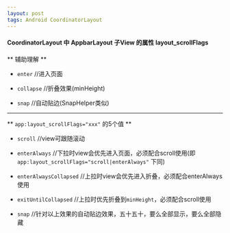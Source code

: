 ```yaml
---
layout: post
tags: Android CoordinatorLayout
---
```


#### CoordinatorLayout 中 AppbarLayout 子View 的属性 layout_scrollFlags

** 辅助理解 **

- `enter` //进入页面

- `collapse` //折叠效果(minHeight)

- `snap` //自动贴边(SnapHelper类似)

---

** `app:layout_scrollFlags="xxx"` 的5个值 **

- `scroll` //view可跟随滚动

- `enterAlways` //下拉时view会优先进入页面，必须配合scroll使用(即 `app:layout_scrollFlags="scroll|enterAlways"` 下同)

- `enterAlwaysCollapsed` //上拉时view会优先进入折叠，必须配合enterAlways使用

- `exitUntilCollapsed` //上拉时优先折叠到`minHeight`，必须配合scroll使用

- `snap` //针对以上效果的自动贴边效果，五十五十，要么全部显示，要么全部隐藏
